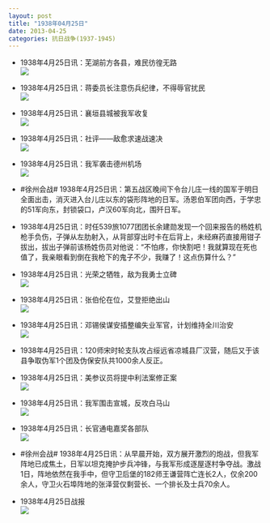 ```yaml
---
layout: post
title: "1938年04月25日"
date: 2013-04-25
categories: 抗日战争(1937-1945)
---
```


<meta name="referrer" content="no-referrer" />

- 1938年4月25日讯：芜湖前方各县，难民彷徨无路 <br/><img src="https://ww2.sinaimg.cn/large/aca367d8jw1e429insbnlj204h09zdfx.jpg" />

- 1938年4月25日讯：蒋委员长注意伤兵纪律，不得辱官扰民 <br/><img src="https://ww3.sinaimg.cn/large/aca367d8jw1e427s8tyy0j207n0563ys.jpg" />

- 1938年4月25日讯：襄垣县城被我军收复 <br/><img src="https://ww2.sinaimg.cn/large/aca367d8jw1e4261rv4w9j20a30faabm.jpg" />

- 1938年4月25日讯：社评——敌愈求速战速决 <br/><img src="https://ww3.sinaimg.cn/large/aca367d8jw1e424bck681j20c10prjuv.jpg" />

- 1938年4月25日讯：我军袭击德州机场 <br/><img src="https://ww1.sinaimg.cn/large/aca367d8jw1e422kxfa2fj204505574a.jpg" />

- #徐州会战# 1938年4月25日讯：第五战区晚间下令台儿庄一线的国军于明日全面出击，消灭进入台儿庄以东的袋形阵地的日军。汤恩伯军团向西，于学忠的51军向东，封锁袋口，卢汉60军向北，围歼日军。 

- 1938年4月25日讯：时任539旅1077团团长余建勋发现一个回来报告的杨姓机枪手负伤，子弹从左肋射入，从背部穿出时卡在后背上，未经麻药直接用钳子拔出，拔出子弹前该杨姓伤员对他说：“不怕疼，你快割吧！我就算现在死也值了，我亲眼看到倒在我枪下的鬼子不少，我赚了！这点伤算什么？” 

- 1938年4月25日讯：光荣之牺牲，敌为我勇士立碑 <br/><img src="https://ww3.sinaimg.cn/large/aca367d8jw1e41xdncaj1j207z0a2dga.jpg" />

- 1938年4月25日讯：张伯伦在位，艾登拒绝出山 <br/><img src="https://ww1.sinaimg.cn/large/aca367d8jw1e41s6m9dvmj207d054glt.jpg" />

- 1938年4月25日讯：邓锡侯谋安插整编失业军官，计划维持全川治安 <br/><img src="https://ww1.sinaimg.cn/large/aca367d8jw1e41qg1irmsj208y0a4aat.jpg" />

- 1938年4月25日讯：120师宋时轮支队攻占绥远省凉城县厂汉营，随后又于该县争取伪军1个团及伪保安队共1000余人反正。 

- 1938年4月25日讯：美参议员将提中利法案修正案 <br/><img src="https://ww2.sinaimg.cn/large/aca367d8jw1e41opo7wv3j208b057wer.jpg" />

- 1938年4月25日讯：我军围击宣城，反攻白马山 <br/><img src="https://ww3.sinaimg.cn/large/aca367d8jw1e41mz6lcfqj20az0kq0ux.jpg" />

- 1938年4月25日讯：长官通电嘉奖各部队 <br/><img src="https://ww2.sinaimg.cn/large/aca367d8jw1e41l8plng1j206y0viabu.jpg" />

- #徐州会战# 1938年4月25日讯：从早晨开始，双方展开激烈的炮战，但我军阵地已成焦土，日军以坦克掩护步兵冲锋，与我军形成逐屋逐村争夺战。激战1日，阵地依然在我手中，但守卫后堡的182师王谦营阵亡连长2人，仅余200余人，守卫火石埠阵地的张泽营仅剩营长、一个排长及士兵70余人。 

- 1938年4月25日战报 <br/><img src="https://ww2.sinaimg.cn/large/aca367d8jw1e41hrrdnnzj20cm0k5n05.jpg" />


